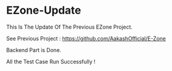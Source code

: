 # EZone-Update
This Is The Update Of The Previous EZone Project.

See Previous Project : https://github.com/AakashOfficial/E-Zone

Backend Part is Done.

All the Test Case Run Successfully !
